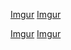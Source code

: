 [Imgur](https://i.imgur.com/yTjQARD.jpg)
[Imgur](https://i.imgur.com/nLW61Hv.jpg)


[Imgur](https://i.imgur.com/yTjQARD.jpg) [Imgur](https://i.imgur.com/nLW61Hv.jpg)

